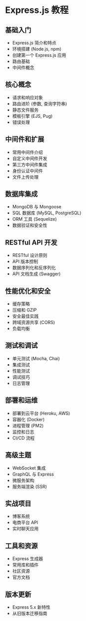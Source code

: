 # Express.js 教程

## 基础入门
- Express.js 简介和特点
- 环境搭建 (Node.js, npm)
- 创建第一个 Express.js 应用
- 路由基础
- 中间件概念

## 核心概念
- 请求和响应对象
- 路由进阶 (参数, 查询字符串)
- 静态文件服务
- 模板引擎 (EJS, Pug)
- 错误处理

## 中间件和扩展
- 常用中间件介绍
- 自定义中间件开发
- 第三方中间件集成
- 身份认证中间件
- 文件上传处理

## 数据库集成
- MongoDB 与 Mongoose
- SQL 数据库 (MySQL, PostgreSQL)
- ORM 工具 (Sequelize)
- 数据验证和安全性

## RESTful API 开发
- RESTful 设计原则
- API 版本控制
- 数据序列化和反序列化
- API 文档生成 (Swagger)

## 性能优化和安全
- 缓存策略
- 压缩和 GZIP
- 安全最佳实践
- 跨域资源共享 (CORS)
- 负载均衡

## 测试和调试
- 单元测试 (Mocha, Chai)
- 集成测试
- 性能测试
- 调试技巧
- 日志管理

## 部署和运维
- 部署到云平台 (Heroku, AWS)
- 容器化 (Docker)
- 进程管理 (PM2)
- 监控和日志
- CI/CD 流程

## 高级主题
- WebSocket 集成
- GraphQL 与 Express
- 微服务架构
- 服务端渲染 (SSR)

## 实战项目
- 博客系统
- 电商平台 API
- 实时聊天应用

## 工具和资源
- Express 生成器
- 常用库和插件
- 社区资源
- 官方文档

## 版本更新
- Express 5.x 新特性
- 从旧版本迁移指南